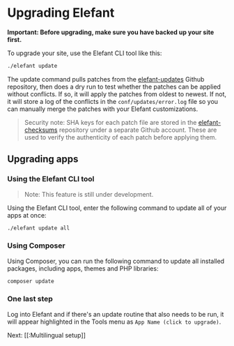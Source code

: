 # Upgrading Elefant

**Important: Before upgrading, make sure you have backed up your site first.**

To upgrade your site, use the Elefant CLI tool like this:

~~~bash
./elefant update
~~~

The update command pulls patches from the [elefant-updates](https://github.com/jbroadway/elefant-updates)
Github repository, then does a dry run to test whether the patches can be applied without
conflicts. If so, it will apply the patches from oldest to newest. If not, it will store
a log of the conflicts in the `conf/updates/error.log` file so you can manually merge
the patches with your Elefant customizations.

> Security note: SHA keys for each patch file are stored in the [elefant-checksums](https://github.com/elefantcms/checksums)
repository under a separate Github account. These are used to verify the authenticity
of each patch before applying them.

## Upgrading apps

### Using the Elefant CLI tool

> Note: This feature is still under development.

Using the Elefant CLI tool, enter the following command to update all of your apps at once:

~~~bash
./elefant update all
~~~

### Using Composer

Using Composer, you can run the following command to update all installed packages, including
apps, themes and PHP libraries:

~~~bash
composer update
~~~

### One last step

Log into Elefant and if there's an update routine that also needs to be run, it will
appear highlighted in the Tools menu as `App Name (click to upgrade)`.

Next: [[:Multilingual setup]]